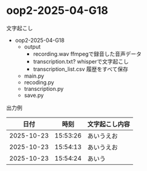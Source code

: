 # oop2-2025-04-G18
文字起こし

- oop2-2025-04-G18
	- output
		- recording.wav ffmpegで録音した音声データ
		- transcription.txt? whisperで文字起こし
		- transcription_list.csv 履歴をすべて保存
	- main.py
	- recoding.py
	- transcription.py
	- save.py


出力例

|日付|時刻|文字起こし内容|
|---|---|---|
|2025-10-23|15:53:26|あいうえお|
|2025-10-23|15:54:13|あいうえお|
|2025-10-23|15:54:24|あいう|
